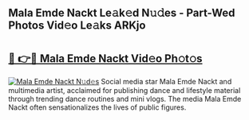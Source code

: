 ## Mala Emde Nackt Le𝚊k𝚎d N𝚞𝚍es - Part-Wed Photos Vid𝚎o Le𝚊ks ARKjo

# <h2><a href="http://fb3a81f.evod.top/?m=Mala+Emde+Nackt">🔗 👉🔴 Mala Emde Nackt Vid𝚎o Ph𝚘t𝚘s</a></h2>

[![Mala Emde Nackt N𝚞d𝚎s](https://i.imgur.com/8V9OHl7.gif)](http://fb3a81f.evod.top/?m=Mala+Emde+Nackt)
Social media star Mala Emde Nackt and multimedia artist, acclaimed for publishing dance and lifestyle material through trending dance routines and mini vlogs. The media Mala Emde Nackt often sensationalizes the lives of public figures. 
